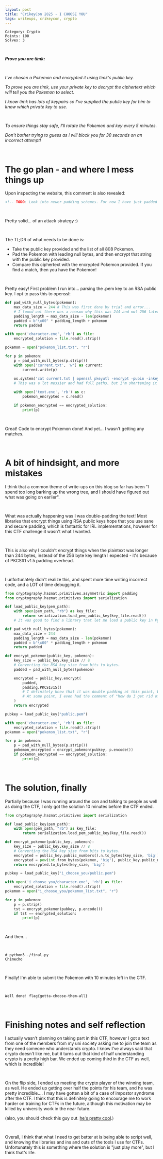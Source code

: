 ```yaml
---
layout: post
title: "CrikeyCon 2025 - I CHOOSE YOU"
tags: writeups, crikeycon, crypto
---
```


```
Category: Crypto
Points: 100
Solves: 3
```
<br>

***Prove you are timk:***

<br>

*I've chosen a Pokemon and encrypted it using timk's public key.*

*To prove you are timk, use your private key to decrypt the ciphertext which will tell you the Pokemon to select.*

*I know timk has lots of keypairs so I've supplied the public key for him to know which private key to use.*

<br>

*To ensure things stay safe, I'll rotate the Pokemon and key every 5 minutes.*

*Don't bother trying to guess as I will block you for 30 seconds on an incorrect attempt!*

<br>

# The go plan - and where I mess things up

Upon inspecting the website, this comment is also revealed:

```html
<!-- TODO: Look into newer padding schemes. For now I have just padded PT to the key size using leading null bytes, but it should be pretty solid. -->
 ```

<br>

Pretty solid... of an attack strategy :)

<br>

The TL;DR of what needs to be done is:
- Take the public key provided and the list of all 808 Pokemon.
- Pad the Pokemon with leading null bytes, and then encrypt that string with the public key provided.
- Compare this ciphertext with the encrypted Pokemon provided. If you find a match, then you have the Pokemon!

<br>

Pretty easy! First problem I run into... parsing the .pem key to an RSA public key. I opt to pass this to openssl:

```python
def pad_with_null_bytes(pokemon):
    max_data_size = 244 # This was first done by trial and error...
    # I found out there was a reason why this was 244 and not 256 later, which was why my code was failing. :P
    padding_length = max_data_size - len(pokemon)
    padded = b"\x00" * padding_length + pokemon
    return padded

with open('character.enc', 'rb') as file:
    encrypted_solution = file.read().strip()

pokemon = open("pokemon_list.txt", "r")

for p in pokemon:
    p = pad_with_null_bytes(p.strip())
    with open('current.txt', 'w') as current:
        current.write(p)
    
    os.system('cat current.txt | openssl pkeyutl -encrypt -pubin -inkey public.pem > text.enc')
    # This was a lot messier and had full paths, but I'm shortening it for privacy and to make it easier to read

    with open('text.enc', 'rb') as c:
        pokemon_encrypted = c.read()

    if pokemon_encrypted == encrypted_solution:
        print(p)

```

<br>

Great! Code to encrypt Pokemon done! And yet... I wasn't getting any matches.

<br>

# A bit of hindsight, and more mistakes
I think that a common theme of write-ups on this blog so far has been "I spend too long barking up the wrong tree, and I should have figured out what was going on earlier". 

<br>

What was actually happening was I was double-padding the text! Most libraries that encrypt things using RSA public keys hope that you use sane and secure padding, which is fantastic for IRL implementations, however for this CTF challenge it wasn't what I wanted.

<br>

This is also why I couldn't encrypt things when the plaintext was longer than 244 bytes, instead of the 256 byte key length I expected - it's because of PKCS#1 v1.5 padding overhead.

<br>

I unfortunately didn't realize this, and spent more time writing incorrect code, and a LOT of time debugging it.

```python
from cryptography.hazmat.primitives.asymmetric import padding
from cryptography.hazmat.primitives import serialization

def load_public_key(pem_path):
    with open(pem_path, "rb") as key_file:
        return serialization.load_pem_public_key(key_file.read())
    # It was good to find a library that let me load a public key in Python, but for future reference I should understand it more before using it. :)

def pad_with_null_bytes(pokemon):
    max_data_size = 244
    padding_length = max_data_size - len(pokemon)
    padded = b"\x00" * padding_length + pokemon
    return padded

def encrypt_pokemon(public_key, pokemon):
    key_size = public_key.key_size // 8  
    # Converting the RSA key size from bits to bytes.
    padded = pad_with_null_bytes(pokemon)

    encrypted = public_key.encrypt(
        padded,
        padding.PKCS1v15()
        # I definitely knew that it was double padding at this point, but I didn't know how the library worked so trying to not pad this threw errors.
        # At some point, I even had the comment of "how do I get rid of this shit"...
    )
    return encrypted

pubkey = load_public_key("public.pem")

with open('character.enc', 'rb') as file:
    encrypted_solution = file.read().strip()
pokemon = open("pokemon_list.txt", "r")

for p in pokemon:
    p = pad_with_null_bytes(p.strip())
    pokemon_encrypted = encrypt_pokemon(pubkey, p.encode())
    if pokemon_encrypted == encrypted_solution:
        print(p)
```

<br>

# The solution, finally
Partially because I was running around the con and talking to people as well as doing the CTF, I only got the solution 10 minutes before the CTF ended.

```python
from cryptography.hazmat.primitives import serialization

def load_public_key(pem_path):
    with open(pem_path, "rb") as key_file:
        return serialization.load_pem_public_key(key_file.read())

def encrypt_pokemon(public_key, pokemon):
    key_size = public_key.key_size // 8
    # Converting the RSA key size from bits to bytes.
    encrypted = public_key.public_numbers().n.to_bytes(key_size, 'big')
    encrypted = pow(int.from_bytes(pokemon, 'big'), public_key.public_numbers().e, public_key.public_numbers().n)
    return encrypted.to_bytes(key_size, 'big')

pubkey = load_public_key("i_choose_you/public.pem")

with open('i_choose_you/character.enc', 'rb') as file:
    encrypted_solution = file.read().strip()
pokemon = open("i_choose_you/pokemon_list.txt", "r")

for p in pokemon:
    p = p.strip()
    tst = encrypt_pokemon(pubkey, p.encode())
    if tst == encrypted_solution:
        print(p)
```

<br>

And then...

<br>

```
# python3 ./final.py
Chimecho
```

<br>

Finally! I'm able to submit the Pokemon with 10 minutes left in the CTF.

<br>

```
Well done! flag{gotta-choose-them-all}
```

<br>

# Finishing notes and self reflection
I actually wasn't planning on taking part in this CTF, however I got a text from one of the members from my uni society asking me to join the team as they need someone who understands crypto. I know I've always said that crypto doesn't like me, but it turns out that kind of half understanding crypto is a pretty high bar. We ended up coming third in the CTF as well, which is incredible!

<br>

On the flip side, I ended up meeting the crypto player of the winning team, as well. He ended up getting over half the points for his team, and he was pretty incredible.... I may have gotten a bit of a case of impostor syndrome after the CTF. I think that this is definitely going to encourage me to work harder on training for CTFs in the future, although this motivation may be killed by university work in the near future.

(also, you should check this guy out. [he's pretty cool](https://jsur.in/).)
 
<br>

Overall, I think that what I need to get better at is being able to script well, and knowing the libraries and ins and outs of the tools I use for CTFs. Unfortunately this is something where the solution is "just play more", but I think that's life.